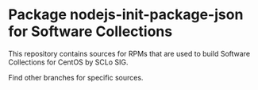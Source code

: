 # Package nodejs-init-package-json for Software Collections

This repository contains sources for RPMs that are used
to build Software Collections for CentOS by SCLo SIG.

Find other branches for specific sources.
